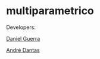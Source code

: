 # multiparametrico
Developers:  

[Daniel Guerra](https://github.com/danielguerravf)
    
[André Dantas](https://github.com/lordcobisco)
 
